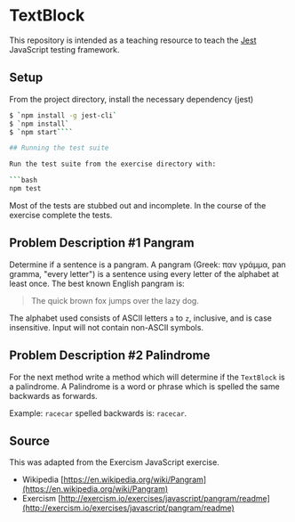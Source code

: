 # TextBlock

This repository is intended as a teaching resource to teach the [Jest](https://facebook.github.io/jest/) JavaScript testing framework.

## Setup

From the project directory, install the necessary dependency (jest)

```bash
$ `npm install -g jest-cli`
$ `npm install`
$ `npm start````

## Running the test suite

Run the test suite from the exercise directory with:

```bash
npm test
```

Most of the tests are stubbed out and incomplete.  In the course of the exercise complete the tests.

## Problem Description #1 Pangram

Determine if a sentence is a pangram. A pangram (Greek: παν γράμμα, pan gramma,
"every letter") is a sentence using every letter of the alphabet at least once.
The best known English pangram is:
> The quick brown fox jumps over the lazy dog.

The alphabet used consists of ASCII letters `a` to `z`, inclusive, and is case
insensitive. Input will not contain non-ASCII symbols.

## Problem Description #2 Palindrome

For the next method write a method which will determine if the `TextBlock` is a palindrome.  A Palindrome is a word or phrase which is spelled the same backwards as forwards.

Example:  `racecar` spelled backwards is:  `racecar`.

## Source

This was adapted from the Exercism JavaScript exercise.

- Wikipedia [https://en.wikipedia.org/wiki/Pangram](https://en.wikipedia.org/wiki/Pangram)
- Exercism
[http://exercism.io/exercises/javascript/pangram/readme](http://exercism.io/exercises/javascript/pangram/readme)
